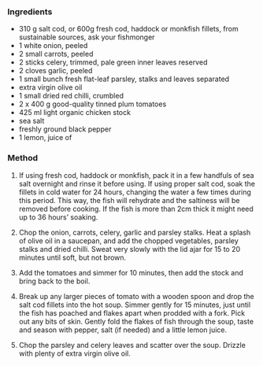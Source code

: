### Ingredients

* 310 g salt cod, or 600g fresh cod, haddock or monkfish fillets, from sustainable sources, ask your fishmonger
* 1 white onion, peeled
* 2 small carrots, peeled
* 2 sticks celery, trimmed, pale green inner leaves reserved
* 2 cloves garlic, peeled
* 1 small bunch fresh flat-leaf parsley, stalks and leaves separated
* extra virgin olive oil
* 1 small dried red chilli, crumbled
* 2 x 400 g good-quality tinned plum tomatoes
* 425 ml light organic chicken stock
* sea salt
* freshly ground black pepper
* 1 lemon, juice of

### Method

1. If using fresh cod, haddock or monkfish, pack it in a few handfuls of sea salt overnight and rinse it before using. 
If using proper salt cod, soak the fillets in cold water for 24 hours, changing the water a few times during this period. 
This way, the fish will rehydrate and the saltiness will be removed before cooking. 
If the fish is more than 2cm thick it might need up to 36 hours’ soaking.

2. Chop the onion, carrots, celery, garlic and parsley stalks. 
Heat a splash of olive oil in a saucepan, and add the chopped vegetables, parsley stalks and dried chilli. 
Sweat very slowly with the lid ajar for 15 to 20 minutes until soft, but not brown. 

3. Add the tomatoes and simmer for 10 minutes, then add the stock and bring back to the boil.

4. Break up any larger pieces of tomato with a wooden spoon and drop the salt cod fillets into the hot soup. 
Simmer gently for 15 minutes, just until the fish has poached and flakes apart when prodded with a fork. 
Pick out any bits of skin. Gently fold the flakes of fish through the soup, taste and season with pepper, salt (if needed) and a little lemon juice. 

5. Chop the parsley and celery leaves and scatter over the soup. Drizzle with plenty of extra virgin olive oil.

